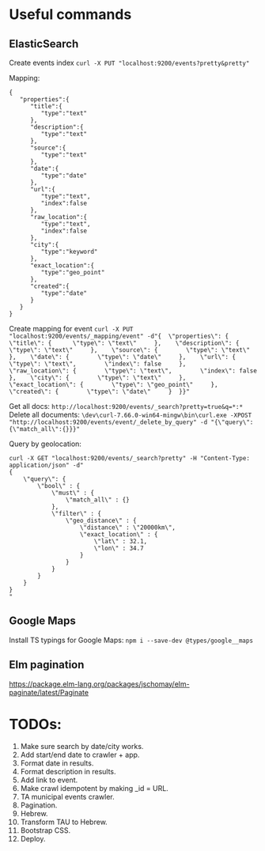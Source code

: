 # Useful commands

## ElasticSearch
Create events index
`curl -X PUT "localhost:9200/events?pretty&pretty"`

Mapping:

```
{
   "properties":{
      "title":{
         "type":"text"
      },
      "description":{
         "type":"text"
      },
      "source":{
         "type":"text"
      },
      "date":{
         "type":"date"
      },
      "url":{
         "type":"text",
         "index":false
      },
      "raw_location":{
         "type":"text",
         "index":false
      },
      "city":{
         "type":"keyword"
      },
      "exact_location":{
         "type":"geo_point"
      },
      "created":{
         "type":"date"
      }
   }
}
```

Create mapping for event
`curl -X PUT "localhost:9200/events/_mapping/event" -d"{  \"properties\": {    \"title\": {      \"type\": \"text\"     },    \"description\": {        \"type\": \"text\"     },    \"source\": {        \"type\": \"text\"     },    \"date\": {        \"type\": \"date\"     },    \"url\": {        \"type\": \"text\",        \"index\": false     },    \"raw_location\": {        \"type\": \"text\",        \"index\": false     },    \"city\": {        \"type\": \"text\"     },    \"exact_location\": {        \"type\": \"geo_point\"     },    \"created\": {        \"type\": \"date\"     }  }}"`

Get all docs: `http://localhost:9200/events/_search?pretty=true&q=*:*` 
Delete all documents: `\dev\curl-7.66.0-win64-mingw\bin\curl.exe -XPOST "http://localhost:9200/events/event/_delete_by_query" -d "{\"query\":{\"match_all\":{}}}"`

Query by geolocation: 
```
curl -X GET "localhost:9200/events/_search?pretty" -H "Content-Type: application/json" -d"
{
    \"query\": {
        \"bool\" : {
            \"must\" : {
                \"match_all\" : {}
            },
            \"filter\" : {
                \"geo_distance\" : {
                    \"distance\" : \"20000km\",
                    \"exact_location\" : {
                        \"lat\" : 32.1,
                        \"lon\" : 34.7
                    }
                }
            }
        }
    }
}
"
```

## Google Maps
Install TS typings for Google Maps: `npm i --save-dev @types/google__maps`

## Elm pagination
https://package.elm-lang.org/packages/jschomay/elm-paginate/latest/Paginate

# TODOs:
1. Make sure search by date/city works.
1. Add start/end date to crawler + app.
1. Format date in results.
1. Format description in results.
1. Add link to event.
1. Make crawl idempotent by making _id = URL.
1. TA municipal events crawler.
1. Pagination.
1. Hebrew.
1. Transform TAU to Hebrew.
1. Bootstrap CSS.
1. Deploy.
